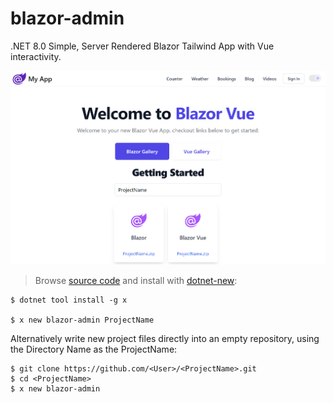 # blazor-admin

.NET 8.0 Simple, Server Rendered Blazor Tailwind App with Vue interactivity.

![](https://raw.githubusercontent.com/ServiceStack/Assets/master/csharp-templates/blazor-vue.png)

> Browse [source code](https://github.com/NetCoreTemplates/blazor-admin) and install with [dotnet-new](https://docs.servicestack.net/dotnet-new):

    $ dotnet tool install -g x

    $ x new blazor-admin ProjectName

Alternatively write new project files directly into an empty repository, using the Directory Name as the ProjectName:

    $ git clone https://github.com/<User>/<ProjectName>.git
    $ cd <ProjectName>
    $ x new blazor-admin
